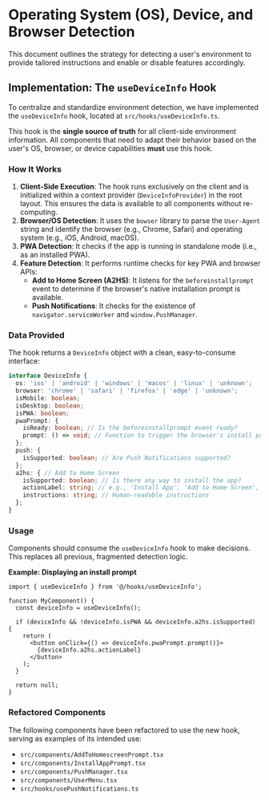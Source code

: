 # Operating System (OS), Device, and Browser Detection

This document outlines the strategy for detecting a user's environment to provide tailored instructions and enable or disable features accordingly.

## Implementation: The `useDeviceInfo` Hook

To centralize and standardize environment detection, we have implemented the `useDeviceInfo` hook, located at `src/hooks/useDeviceInfo.ts`.

This hook is the **single source of truth** for all client-side environment information. All components that need to adapt their behavior based on the user's OS, browser, or device capabilities **must** use this hook.

### How It Works

1.  **Client-Side Execution**: The hook runs exclusively on the client and is initialized within a context provider (`DeviceInfoProvider`) in the root layout. This ensures the data is available to all components without re-computing.
2.  **Browser/OS Detection**: It uses the `bowser` library to parse the `User-Agent` string and identify the browser (e.g., Chrome, Safari) and operating system (e.g., iOS, Android, macOS).
3.  **PWA Detection**: It checks if the app is running in standalone mode (i.e., as an installed PWA).
4.  **Feature Detection**: It performs runtime checks for key PWA and browser APIs:
    *   **Add to Home Screen (A2HS)**: It listens for the `beforeinstallprompt` event to determine if the browser's native installation prompt is available.
    *   **Push Notifications**: It checks for the existence of `navigator.serviceWorker` and `window.PushManager`.

### Data Provided

The hook returns a `DeviceInfo` object with a clean, easy-to-consume interface:

```typescript
interface DeviceInfo {
  os: 'ios' | 'android' | 'windows' | 'macos' | 'linux' | 'unknown';
  browser: 'chrome' | 'safari' | 'firefox' | 'edge' | 'unknown';
  isMobile: boolean;
  isDesktop: boolean;
  isPWA: boolean;
  pwaPrompt: {
    isReady: boolean; // Is the beforeinstallprompt event ready?
    prompt: () => void; // Function to trigger the browser's install prompt
  };
  push: {
    isSupported: boolean; // Are Push Notifications supported?
  };
  a2hs: { // Add to Home Screen
    isSupported: boolean; // Is there any way to install the app?
    actionLabel: string; // e.g., 'Install App', 'Add to Home Screen', 'Add to Dock'
    instructions: string; // Human-readable instructions
  };
}
```

### Usage

Components should consume the `useDeviceInfo` hook to make decisions. This replaces all previous, fragmented detection logic.

**Example: Displaying an install prompt**

```tsx
import { useDeviceInfo } from '@/hooks/useDeviceInfo';

function MyComponent() {
  const deviceInfo = useDeviceInfo();

  if (deviceInfo && !deviceInfo.isPWA && deviceInfo.a2hs.isSupported) {
    return (
      <button onClick={() => deviceInfo.pwaPrompt.prompt()}>
        {deviceInfo.a2hs.actionLabel}
      </button>
    );
  }

  return null;
}
```

### Refactored Components

The following components have been refactored to use the new hook, serving as examples of its intended use:

*   `src/components/AddToHomescreenPrompt.tsx`
*   `src/components/InstallAppPrompt.tsx`
*   `src/components/PushManager.tsx`
*   `src/components/UserMenu.tsx`
*   `src/hooks/usePushNotifications.ts`

